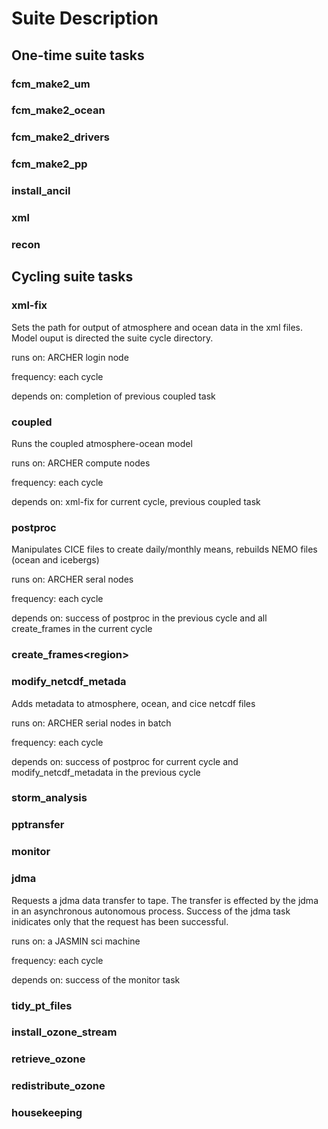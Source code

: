 # Suite Description
## One-time suite tasks
### fcm_make2_um
### fcm_make2_ocean
### fcm_make2_drivers
### fcm_make2_pp
### install_ancil
### xml
### recon
## Cycling suite tasks
### xml-fix
Sets the path for output of atmosphere and ocean data in the xml files. Model ouput is directed the suite cycle directory. 

runs on: ARCHER login node

frequency: each cycle

depends on: completion of previous coupled task
### coupled
Runs the coupled atmosphere-ocean model

runs on: ARCHER compute nodes

frequency: each cycle

depends on: xml-fix for current cycle, previous coupled task
### postproc
Manipulates CICE files to create daily/monthly means, rebuilds NEMO files (ocean and icebergs)

runs on: ARCHER seral nodes

frequency: each cycle

depends on: success of postproc in the previous cycle and all create_frames in the current cycle

### create_frames\<region\>
### modify_netcdf_metada
Adds metadata to atmosphere, ocean, and cice netcdf files

runs on: ARCHER serial nodes in batch

frequency: each cycle

depends on: success of postproc for current cycle and modify_netcdf_metadata in the previous cycle
### storm_analysis
### pptransfer
### monitor
### jdma
Requests a jdma data transfer to tape. The transfer is effected by the jdma in an asynchronous autonomous process. Success of the jdma task inidicates only that the request has been successful.

runs on: a JASMIN sci machine 

frequency: each cycle

depends on: success of the monitor task
### tidy_pt_files
### install_ozone_stream
### retrieve_ozone
### redistribute_ozone
### housekeeping
